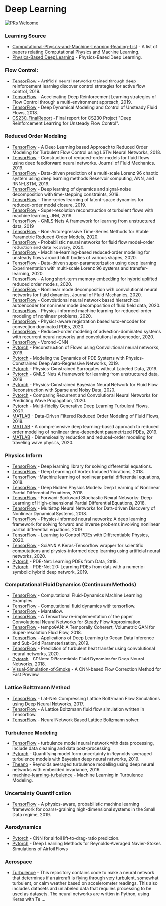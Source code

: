 # Deep Learning

[![PRs Welcome](https://img.shields.io/badge/PRs-welcome-brightgreen.svg?style=flat-square)](http://makeapullrequest.com)



### Learning Source
* [Computational-Physics-and-Machine-Learning-Reading-List](https://github.com/loliverhennigh/Computational-Physics-and-Machine-Learning-Reading-List) - A list of papers relating Computational Physics and Machine Learning.
* [Physics-Based Deep Learning](https://github.com/thunil/Physics-Based-Deep-Learning) - Physics-Based Deep Learning.


### Flow Control:
* [TensorFlow](https://github.com/jerabaul29/Cylinder2DFlowControlDRL) - Artificial neural networks trained through deep reinforcement learning discover control strategies for active flow control, 2019.
* [TensorFlow](https://github.com/jerabaul29/Cylinder2DFlowControlDRLParallel) - Accelerating Deep Reinforcement Learning strategies of Flow Control through a multi-environment approach, 2019.
* [TensorFlow](https://github.com/sisl/deep_flow_control) - Deep Dynamical Modeling and Control of Unsteady Fluid Flows, 2018.
* [CS230_FinalReport](https://github.com/ancorso/CS230_FinalReport) - Final report for CS230 Project "Deep Reinforcement Learning for Unsteady Flow Control".

### Reduced Order Modeling
* [TensorFlow](https://github.com/arvindmohan/LSTM_ROM_Arxiv) - A Deep Learning based Approach to Reduced Order Modeling for Turbulent Flow Control using LSTM Neural Networks, 2018.
* [TensorFlow](https://github.com/hugolui/ROM_code) - Construction of reduced-order models for fluid flows using deep feedforward neural networks. Journal of Fluid Mechanics, 2019.
* [TensorFlow](https://github.com/ashesh6810/RCESN_spatio_temporal) - Data-driven prediction of a multi-scale Lorenz 96 chaotic system using deep learning methods Reservoir computing, ANN, and RNN-LSTM, 2019.
* [TensorFlow](https://github.com/snagcliffs/RKNN) - Deep learning of dynamics and signal-noise decomposition with time-stepping constraints, 2019.
* [TensorFlow](https://github.com/Romit-Maulik/ML_ROM_Closures) - Time-series learning of latent-space dynamics for reduced-order model closure, 2019.
* [TensorFlow](http://www.seas.ucla.edu/fluidflow/codes.html) - Super-resolution reconstruction of turbulent flows with machine learning, JFM, 2019.
* [TensorFlow](https://github.com/rgp62/gmls-nets) - GMLS-Nets A framework for learning from unstructured data, 2019
* [TensorFlow](https://github.com/rmjcs2020/NATSurrogates) - Non-Autoregressive Time-Series Methods for Stable Parametric Reduced-Order Models, 2020.
* [TensorFlow](https://github.com/Romit-Maulik/Probabilistic_ML_Fluids) - Probabilistic neural networks for fluid flow model-order reduction and data recovery, 2020.
* [TensorFlow](https://github.com/kazutotess/ML-ROM_Various_Shapes) - Machine-learning-based reduced-order modeling for unsteady flows around bluff bodies of various shapes, 2020.
* [TensorFlow](https://github.com/ashesh6810/Data-driven-super-parametrization-with-deep-learning) - Data-driven super-parameterization using deep learning Experimentation with multi-scale Lorenz 96 systems and transfer-learning, 2020.
* [TensorFlow](https://github.com/Shady-Ahmed/UROM) - A long short-term memory embedding for hybrid uplifted reduced order models, 2020.
* [TensorFlow](http://kflab.jp/en/index.php?18H03758) - Nonlinear mode decomposition with convolutional neural networks for fluid dynamics, Journal of Fluid Mechanics, 2020.
* [TensorFlow](http://kflab.jp/en/index.php?18H03758) - Convolutional neural network based hierarchical autoencoder for nonlinear mode decomposition of fluid field data, 2020.
* [TensorFlow](https://github.com/cwq2016/POD-PINN) - Physics-informed machine learning for reduced-order modeling of nonlinear problems, 2020.
* [TensorFlow](https://github.com/rmojgani/PhysicsAwareAE) - Physics-aware registration based auto-encoder for convection dominated PDEs, 2020.
* [TensorFlow](https://github.com/Romit-Maulik/CAE_LSTM_ROMS) - Reduced-order modeling of advection-dominated systems with recurrent neural networks and convolutional autoencoder, 2020.
* [TensorFlow](https://github.com/kfukami/Voronoi-CNN) - Voronoi-CNN
* [Pytorch](https://github.com/harsha070/Reconstruction-of-Flows) - Reconstruction of Flows using Convolutional neural networks, 2019.
* [Pytorch](https://github.com/cics-nd/ar-pde-cnn) - Modeling the Dynamics of PDE Systems with Physics-Constrained Deep Auto-Regressive Networks, 2019.
* [Pytorch](https://github.com/cics-nd/pde-surrogate) - Physics-Constrained Surrogates without Labeled Data, 2019.
* [Pytorch](https://github.com/atzberg/gmls-nets) - GMLS-Nets A framework for learning from unstructured data, 2019
* [Pytorch](https://github.com/Jianxun-Wang/LabelFree-DNN-Surrogate) - Physics-Constrained Bayesian Neural Network for Fluid Flow Reconstruction with Sparse and Noisy Data, 2020.
* [Pytorch](https://github.com/stathius/wave_propagation) - Comparing Recurrent and Convolutional Neural Networks for Predicting Wave Propagation, 2020.
* [Pytorch](https://github.com/zabaras/deep-turbulence) - Multi-fidelity Generative Deep Learning Turbulent Flows, 2020.
* [MATLAB](https://github.com/Mohebujjaman/DDF-ROM) - Data-Driven Filtered Reduced Order Modeling of Fluid Flows, 2018.
* [MATLAB](https://github.com/StefanoPagani/LocalROM) - A comprehensive deep learning-based approach to reduced order modeling of nonlinear time-dependent parametrized PDEs, 2019.
* [MATLAB](https://github.com/mendible/wave_decomposition) - Dimensionality reduction and reduced-order modeling for traveling wave physics, 2020.

### Physics Inform
* [TensorFlow](https://github.com/lululxvi/deepxde) - Deep learning library for solving differential equations.
* [TensorFlow](https://github.com/maziarraissi/DeepVIV) - Deep Learning of Vortex Induced Vibrations, 2018.
* [TensorFlow](https://github.com/maziarraissi/HPM) -Machine learning of nonlinear partial differential equations, 2018.
* [TensorFlow](https://github.com/maziarraissi/DeepHPMs) - Deep Hidden Physics Models: Deep Learning of Nonlinear Partial Differential Equations, 2018.
* [TensorFlow](https://github.com/maziarraissi/FBSNNs) - Forward-Backward Stochastic Neural Networks: Deep Learning of High-dimensional Partial Differential Equations, 2018.
* [TensorFlow](https://github.com/maziarraissi/MultistepNNs) - Multistep Neural Networks for Data-driven Discovery of Nonlinear Dynamical Systems, 2018.
* [TensorFlow](https://github.com/maziarraissi/PINNs) - Physics-informed neural networks: A deep learning framework for solving forward and inverse problems involving nonlinear partial differential equations, 2019
* [TensorFlow](https://github.com/tum-pbs/PhiFlow) - Learning to Control PDEs with Differentiable Physics, 2020.
* [TensorFlow](https://github.com/sciann/sciann-applications) - SciANN A Keras-Tensorflow wrapper for scientific computations and physics-informed deep learning using artificial neural networks, 2020.
* [Pytorch](https://github.com/ZichaoLong/PDE-Net/tree/PDE-Net) - PDE-Net: Learning PDEs from Data, 2018.
* [Pytorch](https://github.com/ZichaoLong/PDE-Net/tree/PDE-Net-2.0) - PDE-Net 2.0: Learning PDEs from data with a numeric-symbolic hybrid deep network, 2019.

### Computational Fluid Dynamics (Continuum Methods)
* [TensorFlow](https://github.com/loliverhennigh/Computational-Fluid-Dynamics-Machine-Learning-Examples) - Computational Fluid-Dynamics Machine Learning Examples.
* [TensorFlow](https://github.com/kobejean/tf-cfd) - Computational fluid dynamics with tensorflow.
* [TensorFlow](https://github.com/thunil/mantaflow) - Mantaflow.
* [TensorFlow](https://github.com/loliverhennigh/Steady-State-Flow-With-Neural-Nets) - A Tensorflow re-implementation of the paper Convolutional Neural Networks for Steady Flow Approximation.
* [TensorFlow](https://github.com/thunil/tempoGAN) - tempoGAN: A Temporally Coherent, Volumetric GAN for Super-resolution Fluid Flow, 2018.
* [TensorFlow](https://github.com/LaureZanna/DeepEddy) - Applications of Deep Learning to Ocean Data Inference and Sub-Grid Parameterisation, 2019.
* [TensorFlow](https://github.com/junhyuk6/THT-CNN) - Prediction of turbulent heat transfer using convolutional neural networks, 2020. 
* [Pytorch](https://github.com/cschenck/SmoothParticleNets) - SPNets: Differentiable Fluid Dynamics for Deep Neural Networks, 2018.
* [Visual-Simulation-of-Smoke](https://github.com/daichi-ishida/Visual-Simulation-of-Smoke) - A CNN-based Flow Correction Method for Fast Preview


### Lattice Boltzmann Method
* [TensorFlow](https://github.com/loliverhennigh/Phy-Net) - Lat-Net: Compressing Lattice Boltzmann Flow Simulations using Deep Neural Networks, 2017.
* [TensorFlow](https://github.com/loliverhennigh/Lattice-Boltzmann-fluid-flow-in-Tensorflow) - A Lattice Boltzmann fluid flow simulation written in Tensorflow.
* [TensorFlow](https://github.com/loliverhennigh/latnet) - Neural Network Based Lattice Boltzmann solver.


### Turbulence Modeling
* [TensorFlow](https://github.com/undersunshine1020/turbulence_model_neural_network_with_data_processing) - turbulence model neural network with data processing, include data cleaning and data post-processing.
* [Pytorch](https://github.com/cics-nd/rans-uncertainty) - Quantifying model form uncertainty in Reynolds-averaged turbulence models with Bayesian deep neural networks, 2019.
* [Theano](https://github.com/tbnn/tbnn) - Reynolds averaged turbulence modelling using deep neural networks with embedded invariance, 2016.
* [machine-learning-turbulence ](https://github.com/fluid126/machine-learning-turbulence) - Machine Learning in Turbulence Modeling.


### Uncertainty Quantification
* [TensorFlow](https://github.com/congriUQ/physics_aware_surrogate) - A physics-aware, probabilistic machine learning framework for coarse-graining high-dimensional systems in the Small Data regime, 2019.

### Aerodynamics
* [Pytorch](https://github.com/ziliHarvey/CNN-for-Airfoil) - CNN for airfoil lift-to-drag-ratio prediction.
* [Pytorch](https://github.com/thunil/Deep-Flow-Prediction) - Deep Learning Methods for Reynolds-Averaged Navier-Stokes Simulations of Airfoil Flows

### Aerospace
* [Turbulence](https://github.com/sagnibak/Turbulence) - This repository contains code to make a neural network that determines if an aircraft is flying through very turbulent, somewhat turbulent, or calm weather based on accelerometer readings. This also includes datasets and unlabeled data that requires processing to be used as datasets. The neural networks are written in Python, using Keras with Te …
